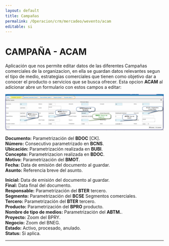 ```yaml
---
layout: default
title: Campañas
permalink: /Operacion/crm/mercadeo/wevento/acam
editable: si
---
```


# CAMPAÑA - ACAM 

Aplicación que nos permite editar datos de las diferentes Campañas comerciales de la organizacion, en ella se guardan datos relevantes segun el tipo de medio, estrategias comerciales que tienen como objetivo dar a conocer el producto o servicios que se busca ofrecer. 
Esta opcion **ACAM** al adicionar abre un formulario con estos campos a editar:

![](acam1.png)

**Documento:**  Parametrización del **BDOC** [CK].  
**Número:**  Consecutivo parametrizado en **BCNS**.  
**Ubicación:**  Parametrización realizada en **BUBI**.  
**Concepto:**  Parametrizacion realizada en **BDOC**.  
**Motivo:**  Parametrización del **BMOT**.   
**Fecha:**  Data de emisión del documento al guardar.  
**Asunto:** Referencia breve del asunto.  

**Inicial:** Data de emisión del documento al guardar.  
**Final:** Data final del documento.  
**Responsable:** Parametrización del **BTER** tercero.  
**Segmento:** Parametrización del **BCSE** Segmentos comerciales.  
**Tercero:** Parametrización del **BTER** tercero.  
**Producto:** Parametrización del **BPRO** producto.  
**Nombre de tipo de medios:**  Parametrización del **ABTM.**.  
**Proyecto:** Zoom del BPRY.  
**Negocio:** Zoom del BNEG.  
**Estado:** Activo, procesado, anulado.  
**Status:** Si aplica.  


********




